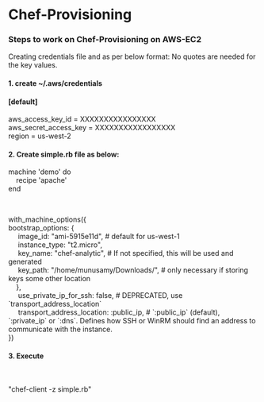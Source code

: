 # Chef-Provisioning

<h3>Steps to work on Chef-Provisioning on AWS-EC2</h3>

<p>Creating credentials file and as per below format:
No quotes are needed for the key values.</p>
<h4>1.  create ~/.aws/credentials</h4> 

<h4>[default]</h4>
<p>
   aws_access_key_id = XXXXXXXXXXXXXXXX</br>
   aws_secret_access_key = XXXXXXXXXXXXXXXXX</br> 
   region = us-west-2</br>
</p>
<h4>2. Create simple.rb file as below:</h4>
<p>machine 'demo' do</br>
&nbsp;&nbsp;&nbsp;&nbsp;recipe 'apache'</br>
end</p></br>

<p>with_machine_options({</br>
  bootstrap_options: {</br>
  &nbsp;&nbsp;&nbsp;&nbsp; image_id: "ami-5915e11d", # default for us-west-1</br>
  &nbsp;&nbsp;&nbsp;&nbsp; instance_type: "t2.micro",</br>
  &nbsp;&nbsp;&nbsp;&nbsp; key_name: "chef-analytic", # If not specified, this will be used and generated</br>
  &nbsp;&nbsp;&nbsp;&nbsp; key_path: "/home/munusamy/Downloads/", # only necessary if storing keys some other location</br>
  &nbsp;&nbsp;&nbsp;&nbsp;},</br>
  &nbsp;&nbsp;&nbsp;&nbsp; use_private_ip_for_ssh: false, # DEPRECATED, use `transport_address_location`</br>
  &nbsp;&nbsp;&nbsp;&nbsp; transport_address_location: :public_ip, # `:public_ip` (default), `:private_ip` or `:dns`.  Defines how SSH or WinRM should find an address to communicate with the instance.</br>
})</p>

<h4>3. Execute</h4></br><p> "chef-client -z simple.rb"</p>
